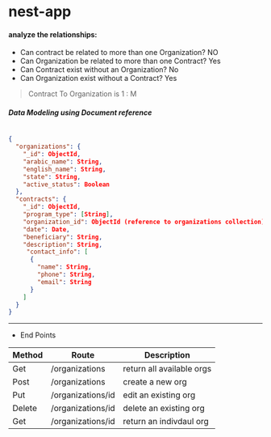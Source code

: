 # nest-app


#### analyze the relationships:
* Can contract be related to more than one Organization? NO
* Can Organization be related to more than one Contract? Yes
* Can Contract exist without an Organization? No
* Can Organization exist without a Contract? Yes

> Contract To Organization is 1 : M 

##### Data Modeling using Document reference

```json

{
  "organizations": {
    "_id": ObjectId,
    "arabic_name": String,
    "english_name": String,
    "state": String,
    "active_status": Boolean
  },
  "contracts": {
    "_id": ObjectId,
    "program_type": [String],
    "organization_id": ObjectId (reference to organizations collection),
    "date": Date,
    "beneficiary": String,
    "description": String,
     "contact_info": [
      {
        "name": String,
        "phone": String,
        "email": String
      }
    ]
  }
}

```

---
* End Points

| Method         | Route     | Description   |
|--------------|-----------|------------|
| Get          | /organizations      | return all available orgs        |
| Post      | /organizations  | create a new org       |
| Put      | /organizations/id  | edit an existing org      |
| Delete      | /organizations/id  | delete an existing org      |
| Get      | /organizations/id  | return an indivdaul org       |

